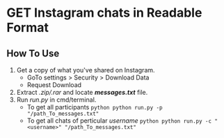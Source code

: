 # GET Instagram chats in Readable Format
## How To Use
1. Get a copy of what you've shared on Instagram.
    * GoTo settings > Security > Download Data 
    * Request Download
2. Extract *.zip/.rar* and locate *__messages.txt__* file.
3. Run *run.py* in cmd/terminal.
    * To get all participants
        ```python python run.py -p "/path_To_messages.txt" ```
    * To get all chats of perticular _username_
        ```python python run.py -c "<username>" "/path_To_messages.txt" ```